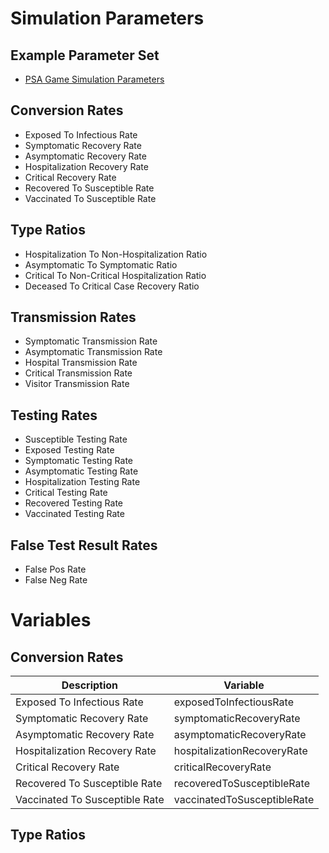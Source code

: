 # Simulation Parameters

## Example Parameter Set
- [PSA Game Simulation Parameters](/json/parameters/SeirModelParams_PsaGame_2022-09-06-1049.json)

## Conversion Rates

- Exposed To Infectious Rate 
- Symptomatic Recovery Rate 
- Asymptomatic Recovery Rate 
- Hospitalization Recovery Rate 
- Critical Recovery Rate 
- Recovered To Susceptible Rate 
- Vaccinated To Susceptible Rate

## Type Ratios
- Hospitalization To Non-Hospitalization Ratio 
- Asymptomatic To Symptomatic Ratio 
- Critical To Non-Critical Hospitalization Ratio 
- Deceased To Critical Case Recovery Ratio 

## Transmission Rates
- Symptomatic Transmission Rate 
- Asymptomatic Transmission Rate 
- Hospital Transmission Rate 
- Critical Transmission Rate 
- Visitor Transmission Rate 

## Testing Rates
- Susceptible Testing Rate 
- Exposed Testing Rate 
- Symptomatic Testing Rate 
- Asymptomatic Testing Rate 
- Hospitalization Testing Rate 
- Critical Testing Rate 
- Recovered Testing Rate 
- Vaccinated Testing Rate 

## False Test Result Rates
- False Pos Rate 
- False Neg Rate 

# Variables

## Conversion Rates

| Description                    | Variable                    |
|--------------------------------|-----------------------------|
|   Exposed To Infectious Rate   | exposedToInfectiousRate     |
|    Symptomatic Recovery Rate   | symptomaticRecoveryRate     |
| Asymptomatic Recovery Rate     | asymptomaticRecoveryRate    |
| Hospitalization Recovery Rate  | hospitalizationRecoveryRate |
| Critical Recovery Rate         | criticalRecoveryRate        |
| Recovered To Susceptible Rate  | recoveredToSusceptibleRate  |
| Vaccinated To Susceptible Rate | vaccinatedToSusceptibleRate |

## Type Ratios


